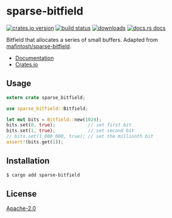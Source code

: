 # sparse-bitfield
[![crates.io version][1]][2] [![build status][3]][4]
[![downloads][5]][6] [![docs.rs docs][7]][8]

Bitfield that allocates a series of small buffers. Adapted from
[mafintosh/sparse-bitfield].

- [Documentation][8]
- [Crates.io][2]

## Usage
```rust
extern crate sparse_bitfield;

use sparse_bitfield::Bitfield;

let mut bits = Bitfield::new(1024);
bits.set(0, true);            // set first bit
bits.set(1, true);            // set second bit
// bits.set(1_000_000, true); // set the millionth bit
assert!(bits.get(1));
```

## Installation
```sh
$ cargo add sparse-bitfield
```

## License
[Apache-2.0](./LICENSE)

[1]: https://img.shields.io/crates/v/sparse-bitfield.svg?style=flat-square
[2]: https://crates.io/crates/sparse-bitfield
[3]: https://img.shields.io/travis/datrs/sparse-bitfield.svg?style=flat-square
[4]: https://travis-ci.org/datrs/sparse-bitfield
[5]: https://img.shields.io/crates/d/sparse-bitfield.svg?style=flat-square
[6]: https://crates.io/crates/sparse-bitfield
[7]: https://docs.rs/sparse-bitfield/badge.svg
[8]: https://docs.rs/sparse-bitfield

[mafintosh/sparse-bitfield]: https://github.com/mafintosh/sparse-bitfield
